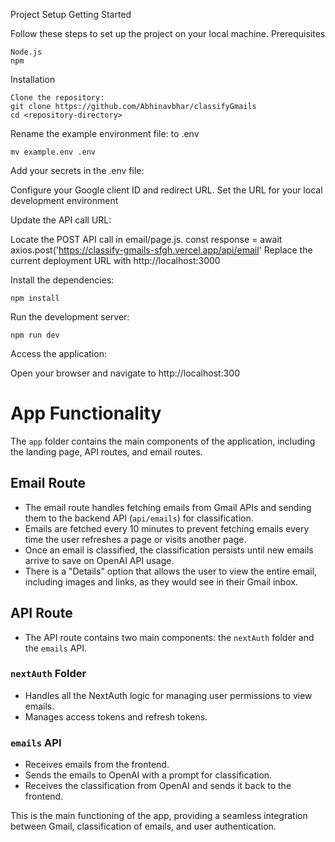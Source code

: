 Project Setup
Getting Started

Follow these steps to set up the project on your local machine.
Prerequisites

    Node.js
    npm

Installation

    Clone the repository:
    git clone https://github.com/Abhinavbhar/classifyGmails
    cd <repository-directory>


Rename the example environment file: to .env



    mv example.env .env

Add your secrets in the .env file:

  Configure your Google client ID and redirect URL.
  Set the URL for your local development environment

  

Update the API call URL:

  Locate the POST API call in email/page.js.
  const response = await axios.post('https://classify-gmails-sfgh.vercel.app/api/email'
  Replace the current deployment URL with http://localhost:3000

Install the dependencies:



    npm install

Run the development server:



    npm run dev

Access the application:

Open your browser and navigate to http://localhost:300




# App Functionality

The `app` folder contains the main components of the application, including the landing page, API routes, and email routes.

## Email Route

- The email route handles fetching emails from Gmail APIs and sending them to the backend API (`api/emails`) for classification.
- Emails are fetched every 10 minutes to prevent fetching emails every time the user refreshes a page or visits another page.
- Once an email is classified, the classification persists until new emails arrive to save on OpenAI API usage.
- There is a "Details" option that allows the user to view the entire email, including images and links, as they would see in their Gmail inbox.

## API Route

- The API route contains two main components: the `nextAuth` folder and the `emails` API.

### `nextAuth` Folder

- Handles all the NextAuth logic for managing user permissions to view emails.
- Manages access tokens and refresh tokens.

### `emails` API

- Receives emails from the frontend.
- Sends the emails to OpenAI with a prompt for classification.
- Receives the classification from OpenAI and sends it back to the frontend.

This is the main functioning of the app, providing a seamless integration between Gmail, classification of emails, and user authentication.
